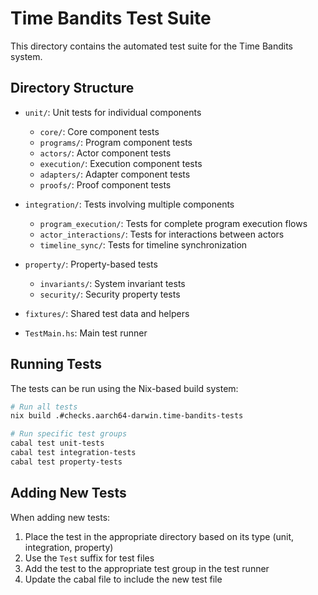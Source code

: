 # Time Bandits Test Suite

This directory contains the automated test suite for the Time Bandits system.

## Directory Structure

- `unit/`: Unit tests for individual components
  - `core/`: Core component tests
  - `programs/`: Program component tests 
  - `actors/`: Actor component tests
  - `execution/`: Execution component tests
  - `adapters/`: Adapter component tests
  - `proofs/`: Proof component tests

- `integration/`: Tests involving multiple components
  - `program_execution/`: Tests for complete program execution flows
  - `actor_interactions/`: Tests for interactions between actors
  - `timeline_sync/`: Tests for timeline synchronization

- `property/`: Property-based tests
  - `invariants/`: System invariant tests
  - `security/`: Security property tests

- `fixtures/`: Shared test data and helpers

- `TestMain.hs`: Main test runner

## Running Tests

The tests can be run using the Nix-based build system:

```bash
# Run all tests
nix build .#checks.aarch64-darwin.time-bandits-tests

# Run specific test groups
cabal test unit-tests
cabal test integration-tests
cabal test property-tests
```

## Adding New Tests

When adding new tests:

1. Place the test in the appropriate directory based on its type (unit, integration, property)
2. Use the `Test` suffix for test files
3. Add the test to the appropriate test group in the test runner
4. Update the cabal file to include the new test file 